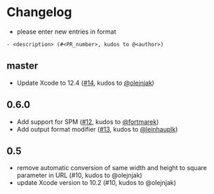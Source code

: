 # Changelog

- please enter new entries in format 

```
- <description> (#<PR_number>, kudos to @<author>)
```

## master

- Update Xcode to 12.4 ([#14](https://github.com/AckeeCZ/Resizin-iOS-SDK/pull/14), kudos to [@olejnjak](https://github.com/olejnjak))

## 0.6.0

- Add support for SPM ([#12](https://github.com/AckeeCZ/Resizin-iOS-SDK/pull/12), kudos to [@fortmarek](https://github.com/fortmarek))
- Add output format modifier ([#13](https://github.com/AckeeCZ/Resizin-iOS-SDK/pull/13), kudos to [@leinhauplk](https://github.com/leinhauplk))

## 0.5

- remove automatic conversion of same width and height to square parameter in URL (#10, kudos to @olejnjak)
- update Xcode version to 10.2 (#10, kudos to @olejnjak)
